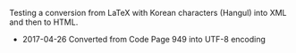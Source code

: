 Testing a conversion from LaTeX with Korean characters (Hangul) into XML and then to HTML.

* 2017-04-26  Converted from Code Page 949 into UTF-8 encoding
